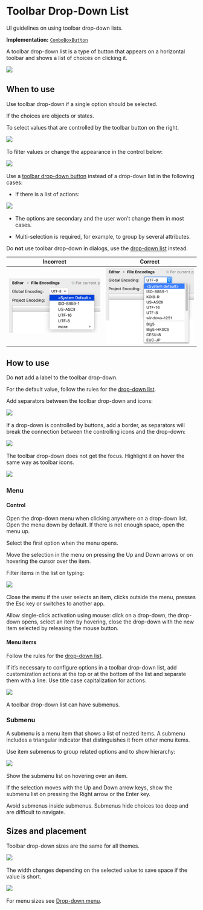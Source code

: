 <!-- Copyright 2000-2024 JetBrains s.r.o. and contributors. Use of this source code is governed by the Apache 2.0 license. -->

# Toolbar Drop-Down List

<link-summary>UI guidelines on using toolbar drop-down lists.</link-summary>

<tldr>

**Implementation:** [`ComboBoxButton`](%gh-ic%/platform/platform-api/src/com/intellij/openapi/actionSystem/ex/ComboBoxAction.java)

</tldr>

A toolbar drop-down list is a type of button that appears on a horizontal toolbar and shows a list of choices on clicking it.

![](toolbar_dropdown_example.png)


## When to use

Use toolbar drop-down if a single option should be selected.

If the choices are objects or states.

To select values that are controlled by the toolbar button on the right.

![](toolbar_main.png)

To filter values or change the appearance in the control below:

![](toolbar_filter.png)


Use a [toolbar drop-down button](icon_button.md) instead of a drop-down list in the following cases:

* If there is a list of actions:

![](toolbar_dropdown_menu_button.png)

* The options are secondary and the user won’t change them in most cases.

* Multi-selection is required, for example, to group by several attributes.


Do **not** use toolbar drop-down in dialogs, use the [drop-down list](drop_down.md) instead.

| Incorrect                                                       | Correct                                                       |
|-----------------------------------------------------------------|---------------------------------------------------------------|
| ![](../../../images/ui/toolbar_dropdown/settings_incorrect.png) | ![](../../../images/ui/toolbar_dropdown/settings_correct.png) |

## How to use

Do **not** add a label to the toolbar drop-down.

For the default value, follow the rules for the [drop-down list](drop_down.md#default-value).

Add separators between the toolbar drop-down and icons:

![](diff.png)

If a drop-down is controlled by buttons, add a border, as separators will break the connection between the controlling icons and the drop-down:

![](toolbar_main.png)

The toolbar drop-down does not get the focus. Highlight it on hover the same way as toolbar icons.

![](toolbar_dropdown_hover.png)

### Menu

#### Control

Open the drop-down menu when clicking anywhere on a drop-down list.
Open the menu down by default. If there is not enough space, open the menu up.

Select the first option when the menu opens.

Move the selection in the menu on pressing the Up and Down arrows or on hovering the cursor over the item.

Filter items in the list on typing:

![](search.png)

Close the menu if the user selects an item, clicks outside the menu, presses the Esc key or switches to another app.

Allow single-click activation using mouse: click on a drop-down, the drop-down opens, select an item by hovering,
close the drop-down with the new item selected by releasing the mouse button.


#### Menu items

Follow the rules for the [drop-down list](drop_down.md#menu-items).

If it’s necessary to configure options in a toolbar drop-down list, add customization actions at the top or at the bottom of the list
and separate them with a line.
Use title case capitalization for actions.

![](toolbar_dropdown_customize.png)

A toolbar drop-down list can have submenus.

### Submenu

A submenu is a menu item that shows a list of nested items. A submenu includes a triangular indicator that distinguishes it from other menu items.

Use item submenus to group related options and to show hierarchy:

![](submenu_example.png)

Show the submenu list on hovering over an item.

If the selection moves with the Up and Down arrow keys, show the submenu list on pressing the Right arrow or the Enter key.

Avoid submenus inside submenus. Submenus hide choices too deep and are difficult to navigate.

## Sizes and placement

Toolbar drop-down sizes are the same for all themes.

![](toolbar_dropdown_sizes.png)


The width changes depending on the selected value to save space if the value is short.

![](toolbar_dropdown_width.png)

For menu sizes see [Drop-down menu](drop_down.md#menu_1).
